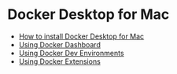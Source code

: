 # Docker Desktop for Mac


- [How to install Docker Desktop for Mac]()
- [Using Docker Dashboard]()
- [Using Docker Dev Environments]()
- [Using Docker Extensions]() 
